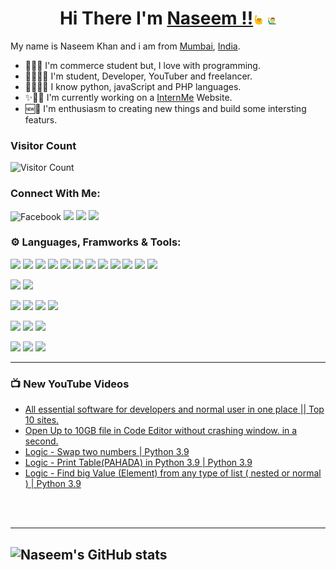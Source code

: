 <!-- ![Let'sProgrammIt](assets/youtubeBanner.png) -->
<!-- <div align="center">
 <img src="assets/youtubeBanner.png" alt="Naseem"  />
</div> -->

<div align="center">

# Hi There I'm [Naseem !!](https://www.linkedin.com/in/naseem-khan-4167b21b2/)<img src="./assets/tenor.gif" width="3%" > <img src="./assets/tenor1.gif" alt="Naseem" width="3%" >
</div>

<!-- ![img](https://devops.com/wp-content/uploads/2021/03/canstockphoto2660864.jpg) -->

<!-- <img src="https://devops.com/wp-content/uploads/2021/03/canstockphoto2660864.jpg" width="100%" height="40%"> -->

My name is Naseem Khan and i am from [Mumbai](https://www.google.com/maps/d/u/0/viewer?msa=0&ie=UTF8&t=h&vpsrc=6&ll=18.980328791460895%2C73.01254642410944&spn=11.50114%2C21.621094&z=12&source=embed&mid=1DfFcv3jAM8NAeioBjW_CHwtKL3A), [India](https://www.google.com/maps/d/u/0/viewer?msa=0&dg=feature&mid=1DBhwGb5W_2Vu5gPLMN_IsT7_thE&ll=23.543844826108998%2C84.22668450000002&z=5).
- 👩‍💻💵 I'm commerce student but, I love with programming.
- 👨‍🎓👩‍💻 I'm student, Developer, YouTuber and freelancer.
- 👩‍💻🐱‍🏍 I know python, javaScript and PHP languages.
- ✨👷‍♂️ I'm currently working on a [InternMe](https://www.linkedin.com/in/internme-startyourcareer/) Website.
- 🆕🗽 I'm enthusiasm to creating new things and build some intersting featurs.

### Visitor Count 
![Visitor Count](https://profile-counter.glitch.me/{naseemkhan7021}/count.svg)

### Connect With Me:
![Facebook](https://img.shields.io/badge/Facebook-informational?style=flat&logo=Facebook&logoColor=white&color=blue)
![](https://img.shields.io/badge/Instagram-Instagram.svg?url=https://www.instagram.com/lets_program_it&logo=Instagram&color=white)
![](https://img.shields.io/badge/Linkedin-Linkedin.svg?url=https://www.linkedin.com/in/naseem-khan-4167b21b2&logo=Linkedin&color=blue)
![](https://img.shields.io/youtube/channel/subscribers/UCaeD39ucT0rKFwV8VybdL2A?&style=social)
<br/>

### ⚙ Languages, Framworks & Tools:
![](https://img.shields.io/badge/Code-Python-informational?style=flat&logo=python&color=yellow&logoColor=blue)
![](https://img.shields.io/badge/Code-javascript-informational?style=flat&logo=javascript&color=yellow&logoColor=yellow)
![](https://img.shields.io/badge/Code-php-informational?style=flat&logo=php&color=%23777BB4&logoColor=%23777BB4)
![](https://img.shields.io/badge/Code-HTML-informational?style=flat&logo=html5&logoColor=%23E34F26&color=%23E34F26)
![](https://img.shields.io/badge/Code-Node.Js-informational?style=flat&logo=node.js&color=%23217346)
![](https://img.shields.io/badge/Code-Express-informational?style=flat&logo=express&color=005571)
![](https://img.shields.io/badge/Code-React-informational?style=flat&logo=react&color=%2361DAFB)
![](https://img.shields.io/badge/Code-Redux-informational?style=flat&logo=redux&color=%23593d88)
![](https://img.shields.io/badge/Code-Laravel-informational?style=flat&logo=laravel&color=red)
![](https://img.shields.io/badge/Code-Livewire-informational?style=flat&logo=livewire&logoColor=FF3366&color=FF3366)
![](https://img.shields.io/badge/Code-JSON-informational?style=flat&logo=JSON%20web%20tokens&logoColor=black&color=black)
![](https://img.shields.io/badge/Code-API-informational?style=flat&logo=fastapi&logoColor=005571&color=005571)

![](https://img.shields.io/badge/DB-SQL-informational?style=flat&logo=mysql&logoColor=green&color=green)
![](https://img.shields.io/badge/DB-MongoDB-informational?style=flat&logo=mongodb&logoColor=%234ea94b&color=%234ea94b)
<!-- ![](https://img.shields.io/badge/DB-sqlite-informational?style=flat&logo=sqlite&logoColor=%2307405e&color=%2307405e) -->

![](https://img.shields.io/badge/Style-CSS-informational?style=flat&logo=css3&logoColor=%231572B6&color=%231572B6)
![](https://img.shields.io/badge/Style-Bootstrap-informational?style=flat&logo=bootstrap&logoColor=%23593d88&color=%23593d88)
![](https://img.shields.io/badge/Style-Jquery-informational?style=flat&logo=jquery&logoColor=%230769AD&color=%230769AD)
![](https://img.shields.io/badge/Style-TailwindCSS-informational?style=flat&logo=tailwind-css&logoColor=%2338B2AC&color=%2338B2AC)


![](https://img.shields.io/badge/Toole-npm-informational?style=flat&logo=npm&color=ff1709)
![](https://img.shields.io/badge/Toole-git-informational?style=flat&logo=git&logoColor=%23E34F26&color=%23E34F26)
![](https://img.shields.io/badge/Toole-github-informational?style=flat&logo=github&logoColor=black&color=black)
<!-- ![](https://img.shields.io/badge/Toole-gitlab-informational?style=flat&logo=gitlab&6&color=%23E34F26) -->
<!-- ![](https://img.shields.io/badge/Toole-bitbucket-informational?style=flat&logo=bitbucket&logoColor=%230047B3&color=%230047B3) -->

![](https://img.shields.io/badge/Host-firebase-informational?style=flat&logo=firebase&color=%23FF9900)
![](https://img.shields.io/badge/Host-digitalocean-informational?style=flat&logo=digitalocean&color=%230167ff)
![](https://img.shields.io/badge/Host-heroku-informational?style=flat&logo=heroku&logoColor=%23430098&color=%23430098)
<!-- ![](https://img.shields.io/badge/Host-netlify-informational?style=flat&logo=netlify&color=00C7B7) -->
<!-- ![](https://img.shields.io/badge/Host-vercel-informational?style=flat&logo=vercel&logoColor=black&color=black) -->





---

### 📺 New YouTube Videos
<!-- YOUTUBE:START -->
- [All essential software for developers and normal user in one place || Top 10 sites.](https://www.youtube.com/watch?v=BacLafH9D2s)
- [Open Up to 10GB file in Code Editor without crashing window. in a second.](https://www.youtube.com/watch?v=0IKSmEiwIkE)
- [Logic - Swap two numbers | Python 3.9](https://www.youtube.com/watch?v=hd5SnQ43hy0)
- [Logic - Print Table&lpar;PAHADA&rpar; in Python 3.9 | Python 3.9](https://www.youtube.com/watch?v=vbJP0xx1968)
- [Logic - Find big Value &lpar;Element&rpar; from any type of list &lpar; nested or normal &rpar; | Python 3.9](https://www.youtube.com/watch?v=77gwF-Qt8HY)
<!-- YOUTUBE:END -->

<br/>
<br/>

---

![Naseem's GitHub stats](https://github-readme-stats.vercel.app/api?username=naseemkhan7021&count_private=true&show_icons=true&hide_border=true)
-


